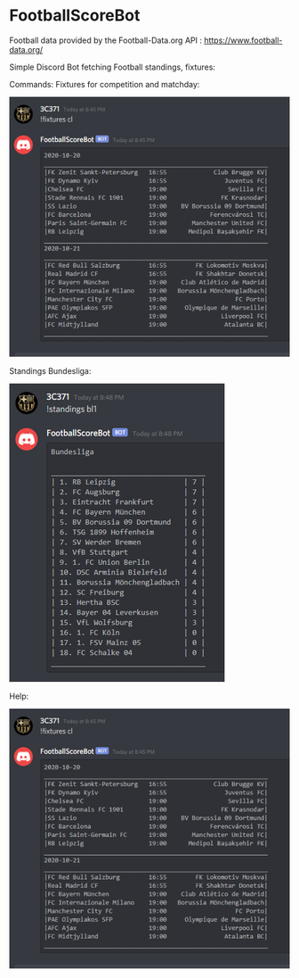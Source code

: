 # FootballScoreBot
Football data provided by the Football-Data.org API : https://www.football-data.org/

Simple Discord Bot fetching Football standings, fixtures:

Commands:
Fixtures for competition and matchday:

![Fixtures](/images/cl_fixtures_current_matchday.PNG)

Standings Bundesliga:

![Standings](/images/standings_bl1.PNG)

Help:

![Fixtures](/images/cl_fixtures_current_matchday.PNG)
